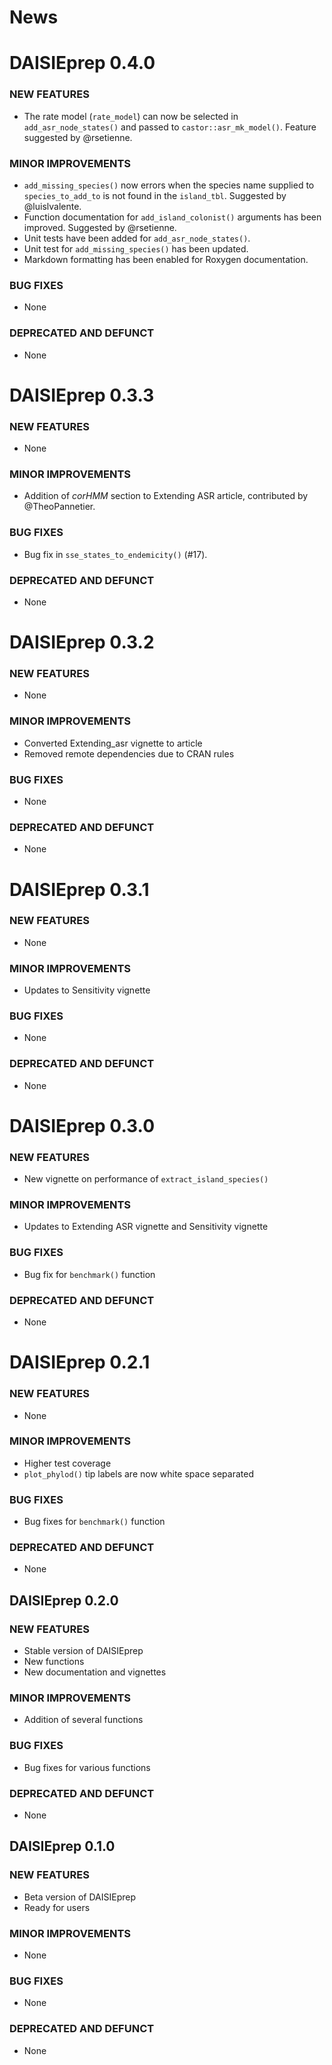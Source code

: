 # News

# DAISIEprep 0.4.0

### NEW FEATURES
* The rate model (`rate_model`) can now be selected in `add_asr_node_states()` 
and passed to `castor::asr_mk_model()`. Feature suggested by @rsetienne.

### MINOR IMPROVEMENTS
* `add_missing_species()` now errors when the species name supplied to
`species_to_add_to` is not found in the `island_tbl`. Suggested by @luislvalente.
* Function documentation for `add_island_colonist()` arguments has been improved.
Suggested by @rsetienne.
* Unit tests have been added for `add_asr_node_states()`.
* Unit test for `add_missing_species()` has been updated.
* Markdown formatting has been enabled for Roxygen documentation.

### BUG FIXES
* None

### DEPRECATED AND DEFUNCT
* None

# DAISIEprep 0.3.3

### NEW FEATURES
* None

### MINOR IMPROVEMENTS
* Addition of _corHMM_ section to Extending ASR article, contributed by @TheoPannetier.

### BUG FIXES
* Bug fix in `sse_states_to_endemicity()` (#17).

### DEPRECATED AND DEFUNCT
* None

# DAISIEprep 0.3.2

### NEW FEATURES 
* None

### MINOR IMPROVEMENTS
* Converted Extending_asr vignette to article
* Removed remote dependencies due to CRAN rules

### BUG FIXES
* None

### DEPRECATED AND DEFUNCT
* None

# DAISIEprep 0.3.1

### NEW FEATURES 
* None

### MINOR IMPROVEMENTS
* Updates to Sensitivity vignette

### BUG FIXES
* None

### DEPRECATED AND DEFUNCT
* None

# DAISIEprep 0.3.0

### NEW FEATURES 
* New vignette on performance of `extract_island_species()` 

### MINOR IMPROVEMENTS
* Updates to Extending ASR vignette and Sensitivity vignette

### BUG FIXES
* Bug fix for `benchmark()` function

### DEPRECATED AND DEFUNCT
* None

# DAISIEprep 0.2.1

### NEW FEATURES 
* None

### MINOR IMPROVEMENTS
* Higher test coverage
* `plot_phylod()` tip labels are now white space separated

### BUG FIXES
* Bug fixes for `benchmark()` function

### DEPRECATED AND DEFUNCT
* None

## DAISIEprep 0.2.0

### NEW FEATURES 
* Stable version of DAISIEprep
* New functions
* New documentation and vignettes

### MINOR IMPROVEMENTS
* Addition of several functions

### BUG FIXES
* Bug fixes for various functions

### DEPRECATED AND DEFUNCT
* None

## DAISIEprep 0.1.0

### NEW FEATURES 
* Beta version of DAISIEprep
* Ready for users

### MINOR IMPROVEMENTS
* None

### BUG FIXES
* None

### DEPRECATED AND DEFUNCT
* None
